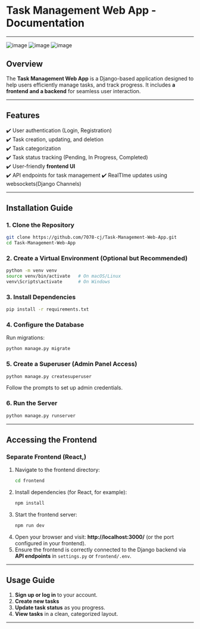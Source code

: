 
# **Task Management Web App - Documentation**  


---
![image](https://github.com/user-attachments/assets/8c7fff0b-2ce4-4351-986e-682b28b04a67)
![image](https://github.com/user-attachments/assets/7779a7c9-0640-453f-9d9f-3c0498525ccc)
![image](https://github.com/user-attachments/assets/9d8cd3c5-81ac-4c5c-9537-9a6aee610038)




## **Overview**  
The **Task Management Web App** is a Django-based application designed to help users efficiently manage tasks, and track progress. It includes **a frontend and a backend** for seamless user interaction.  

---

## **Features**  
✔️ User authentication (Login, Registration)  
✔️ Task creation, updating, and deletion  
✔️ Task categorization  
✔️ Task status tracking (Pending, In Progress, Completed)  
✔️ User-friendly **frontend UI**  
✔️ API endpoints for task management
✔️ RealTIme updates using websockets(Django Channels)

---

## **Installation Guide**  
### **1. Clone the Repository**  
```sh
git clone https://github.com/7078-cj/Task-Management-Web-App.git
cd Task-Management-Web-App
```

### **2. Create a Virtual Environment (Optional but Recommended)**  
```sh
python -m venv venv
source venv/bin/activate   # On macOS/Linux
venv\Scripts\activate      # On Windows
```

### **3. Install Dependencies**  
```sh
pip install -r requirements.txt
```

### **4. Configure the Database**  
Run migrations:  
```sh
python manage.py migrate
```

### **5. Create a Superuser (Admin Panel Access)**  
```sh
python manage.py createsuperuser
```
Follow the prompts to set up admin credentials.

### **6. Run the Server**  
```sh
python manage.py runserver
```

---

## **Accessing the Frontend**  

### **Separate Frontend (React,)**
1. Navigate to the frontend directory:  
   ```sh
   cd frontend
   ```
2. Install dependencies (for React, for example):  
   ```sh
   npm install
   ```
3. Start the frontend server:  
   ```sh
   npm run dev
   ```
4. Open your browser and visit: **http://localhost:3000/** (or the port configured in your frontend).  
5. Ensure the frontend is correctly connected to the Django backend via **API endpoints** in `settings.py` or `frontend/.env`.  

---

## **Usage Guide**  
1. **Sign up or log in** to your account.  
2. **Create new tasks**
3. **Update task status** as you progress.  
4. **View tasks** in a clean, categorized layout.  
---



